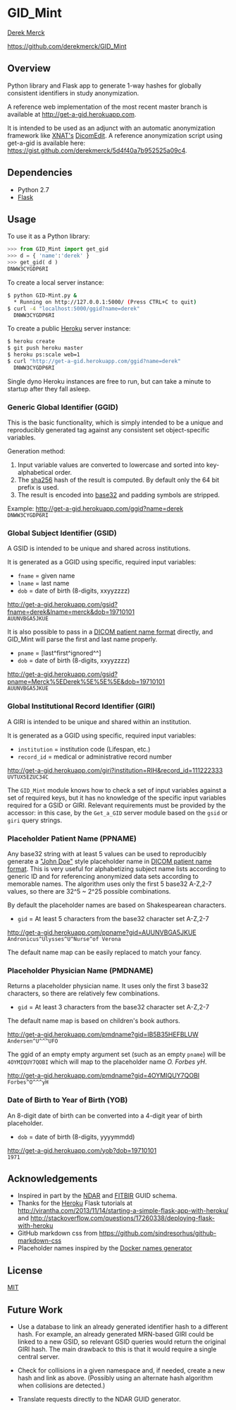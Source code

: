 # GID_Mint

[Derek Merck](email:derek_merck@brown.edu)  

<https://github.com/derekmerck/GID_Mint>


## Overview

Python library and Flask app to generate 1-way hashes for globally consistent identifiers in study anonymization.

A reference web implementation of the most recent master branch is available at <http://get-a-gid.herokuapp.com>.

It is intended to be used as an adjunct with an automatic anonymization framework like [XNAT's](http://www.xnat.org) [DicomEdit](http://nrg.wustl.edu/software/dicomedit/).  A reference anonymization script using get-a-gid is available here: <https://gist.github.com/derekmerck/5d4f40a7b952525a09c4>.



## Dependencies

- Python 2.7
- [Flask](http://flask.pocoo.org)


## Usage

To use it as a Python library:

````python
>>> from GID_Mint import get_gid
>>> d = { 'name':'derek' }
>>> get_gid( d )
DNWW3CYGDP6RI
````

To create a local server instance:

```bash
$ python GID-Mint.py &  
  * Running on http://127.0.0.1:5000/ (Press CTRL+C to quit)  
$ curl -4 "localhost:5000/ggid?name=derek"
  DNWW3CYGDP6RI  
```

To create a public [Heroku](http://www.heroku.com) server instance:

```bash
$ heroku create
$ git push heroku master
$ heroku ps:scale web=1
$ curl "http://get-a-gid.herokuapp.com/ggid?name=derek"
  DNWW3CYGDP6RI 
```

Single dyno Heroku instances are free to run, but can take a minute to startup after they fall asleep.


### Generic Global Identifier (GGID)

This is the basic functionality, which is simply intended to be a unique and reproducibly generated tag against any consistent set object-specific variables.

Generation method:

1. Input variable values are converted to lowercase and sorted into key-alphabetical order.
2. The [sha256](http://en.wikipedia.org/wiki/Secure_Hash_Algorithm) hash of the result is computed.  By default only the 64 bit prefix is used.
3. The result is encoded into [base32](http://en.wikipedia.org/wiki/Base32) and padding symbols are stripped.

Example: <http://get-a-gid.herokuapp.com/ggid?name=derek>  
`DNWW3CYGDP6RI`


### Global Subject Identifier (GSID)

A GSID is intended to be unique and shared across institutions.

It is generated as a GGID using specific, required input variables:

- `fname` = given name
- `lname` = last name
- `dob` = date of birth (8-digits, xxyyzzzz)

<http://get-a-gid.herokuapp.com/gsid?fname=derek&lname=merck&dob=19710101>  
`AUUNVBGA5JKUE`

It is also possible to pass in a [DICOM patient name format][pname_fmt] directly, and GID_Mint will parse the first and last name properly.

- `pname` = [last^first^ignored^^]
- `dob` = date of birth (8-digits, xxyyzzzz)

[pname_fmt]:(http://support.dcmtk.org/docs/classDcmPersonName.html#f8ee9288b91b6842e4417185d548cda9)

<http://get-a-gid.herokuapp.com/gsid?pname=Merck%5EDerek%5E%5E%5E&dob=19710101>  
`AUUNVBGA5JKUE`

### Global Institutional Record Identifier (GIRI)

A GIRI is intended to be unique and shared within an institution.

It is generated as a GGID using specific, required input variables:

- `institution` = institution code (Lifespan, etc.)
- `record_id` = medical or administrative record number

<http://get-a-gid.herokuapp.com/giri?institution=RIH&record_id=111222333>  
`UVTUX5EZUC34C`

The `GID_Mint` module knows how to check a set of input variables against a set of required keys, but it has no knowledge of the specific input variables required for a GSID or GIRI.  Relevant requirements must be provided by the accessor: in this case, by the `Get_a_GID` server module based on the `gsid` or `giri` query strings.


### Placeholder Patient Name (PPNAME)

Any base32 string with at least 5 values can be used to reproducibly generate a ["John Doe"](http://en.wikipedia.org/wiki/John_Doe) style placeholder name in [DICOM patient name format][pname_fmt].  This is very useful for alphabetizing subject name lists according to generic ID and for referencing anonymized data sets according to memorable names.  The algorithm uses only the first 5 base32 A-Z,2-7 values, so there are 32^5 ~ 2^25 possible combinations.  

By default the placeholder names are based on Shakespearean characters.

- `gid` = At least 5 characters from the base32 character set A-Z,2-7

<http://get-a-gid.herokuapp.com/ppname?gid=AUUNVBGA5JKUE>  
`Andronicus^Ulysses^U^Nurse^of Verona`

The default name map can be easily replaced to match your fancy.


### Placeholder Physician Name (PMDNAME)

Returns a placeholder physician name.  It uses only the first 3 base32 characters, so there are relatively few combinations.

- `gid` = At least 3 characters from the base32 character set A-Z,2-7

The default name map is based on children's book authors.

<http://get-a-gid.herokuapp.com/pmdname?gid=IB5B35HEFBLUW>  
`Andersen^U^^^UFO`

The ggid of an empty empty argument set (such as an empty `pname`) will be `4OYMIQUY7QOBI` which will map to the placeholder name _O. Forbes yH_.

<http://get-a-gid.herokuapp.com/pmdname?gid=4OYMIQUY7QOBI>
`Forbes^O^^^yH`


### Date of Birth to Year of Birth (YOB)

An 8-digit date of birth can be converted into a 4-digit year of birth placeholder.

- `dob` = date of birth (8-digits, yyyymmdd)

<http://get-a-gid.herokuapp.com/yob?dob=19710101>  
`1971`


## Acknowledgements

- Inspired in part by the [NDAR](https://ndar.nih.gov/ndarpublicweb/tools.html) and [FITBIR](https://fitbir.nih.gov) GUID schema.
- Thanks for the [Heroku](http://www.heroku.com) Flask tutorials at <http://virantha.com/2013/11/14/starting-a-simple-flask-app-with-heroku/> and <http://stackoverflow.com/questions/17260338/deploying-flask-with-heroku>
- GitHub markdown css from <https://github.com/sindresorhus/github-markdown-css>
- Placeholder names inspired by the [Docker names generator](https://github.com/docker/docker/blob/master/pkg/namesgenerator/names-generator.go)


## License

[MIT](http://opensource.org/licenses/mit-license.html)


## Future Work

- Use a database to link an already generated identifier hash to a different hash.  For example, an already generated MRN-based GIRI could be linked to a new GSID, so relevant GSID queries would return the original GIRI hash.  The main drawback to this is that it would require a single central server.

- Check for collisions in a given namespace and, if needed, create a new hash and link as above.  (Possibly using an alternate hash algorithm when collisions are detected.)

- Translate requests directly to the NDAR GUID generator.
